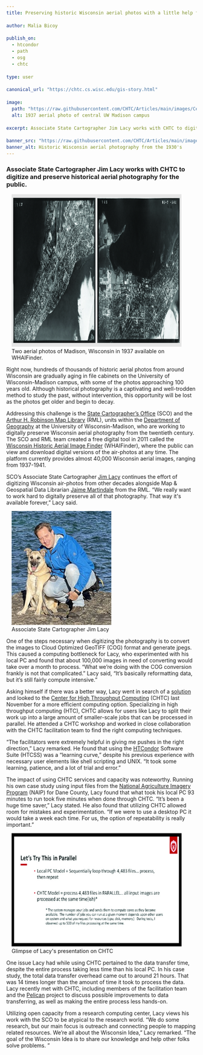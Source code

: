 ```yaml
---
title: Preserving historic Wisconsin aerial photos with a little help from CHTC

author: Malia Bicoy

publish_on:
  - htcondor
  - path
  - osg
  - chtc
  
type: user 

canonical_url: "https://chtc.cs.wisc.edu/gis-story.html"

image:
  path: "https://raw.githubusercontent.com/CHTC/Articles/main/images/Central-Campus-Madison.jpg"
  alt: 1937 aerial photo of central UW Madison campus
  
excerpt: Associate State Cartographer Jim Lacy works with CHTC to digitize and preserve historical aerial photography for the public.

banner_src: "https://raw.githubusercontent.com/CHTC/Articles/main/images/sidebyside.jpg"
banner_alt: Historic Wisconsin aerial photography from the 1930's
---
```

### Associate State Cartographer Jim Lacy works with CHTC to digitize and preserve historical aerial photography for the public.

<figure class="figure float-end" style="margin-left: 1em">
  <img src='https://raw.githubusercontent.com/CHTC/Articles/main/images/sidebyside.jpg' height="402" width="1000" class="figure-img img-fluid rounded" alt="Two aerial photos of Madison, Wisconsin in 1937 available on WHAIFinder.">
  <figcaption class="figure-caption">Two aerial photos of Madison, Wisconsin in 1937 available on WHAIFinder.<br/></figcaption>
</figure>

Right now, hundreds of thousands of historic aerial photos from around Wisconsin are gradually aging in file cabinets on the University of 
Wisconsin-Madison campus, with some of the photos approaching 100 years old. Although historical photography is a captivating and well-trodden 
method to study the past, without intervention, this opportunity will be lost as the photos get older and begin to decay.

Addressing this challenge is the [State Cartographer’s Office](https://www.sco.wisc.edu/) (SCO) and the
[Arthur H. Robinson Map Library](https://geography.wisc.edu/maplibrary/) (RML), units within 
the [Department of Geography](https://geography.wisc.edu/) at the University of Wisconsin-Madison, who are working to digitally preserve 
Wisconsin aerial photography from the twentieth century. The SCO and RML team created a free digital tool in 2011 called 
the [Wisconsin Historic Aerial Image Finder](https://maps.sco.wisc.edu/WHAIFinder/) (WHAIFinder), where the public can view and download digital 
versions of the air-photos at any time. The platform currently provides almost 40,000 Wisconsin aerial images, ranging from 1937-1941.

SCO’s Associate State Cartographer [Jim Lacy](https://www.sco.wisc.edu/staff/jim-lacy/) continues the effort of digitizing Wisconsin 
air-photos from other decades alongside Map & Geospatial Data Librarian [Jaime Martindale](https://geography.wisc.edu/maplibrary/staff/) from 
the RML. “We really want to work hard to digitally preserve all of that photography. That way it's available forever,” Lacy said.

<figure class="figure float-end" style="margin-left: 1em">
  <img src='https://raw.githubusercontent.com/CHTC/Articles/main/images/Lacy-portrait.jpeg' height="300" width="264" class="figure-img img-fluid rounded" alt="Associate State Cartographer Jim Lacy">
  <figcaption class="figure-caption">Associate State Cartographer Jim Lacy<br/></figcaption>
</figure>

One of the steps necessary when digitizing the photography is to convert the images to Cloud Optimized GeoTIFF (COG) format and generate jpegs. 
This caused a computing bottleneck for Lacy, who experimented with his local PC and found that about 100,000 images in need of converting would 
take over a month to process. “What we’re doing with the COG conversion frankly is not that complicated.” Lacy said, “It’s basically reformatting data, 
but it’s still fairly compute intensive.”

Asking himself if there was a better way, Lacy went in search of a [solution](https://www.linkedin.com/feed/update/urn:li:activity:7143673958825885696/) 
and looked to the [Center for High Throughput Computing](https://chtc.cs.wisc.edu/) (CHTC) last November for a more efficient computing option. 
Specializing in high throughput computing (HTC), CHTC allows for users like Lacy to split their work up into a large amount of smaller-scale jobs 
that can be processed in parallel. He attended a CHTC workshop and worked in close collaboration with the CHTC facilitation team to find the right 
computing techniques.

“The facilitators were extremely helpful in giving me pushes in the right direction,” Lacy remarked. He found that using the
[HTCondor](https://htcondor.org/) Software Suite (HTCSS) was a “learning curve,” despite his previous experience with necessary user elements 
like shell scripting and UNIX. “It took some learning, patience, and a lot of trial and error.”

The impact of using CHTC services and capacity was noteworthy. Running his own case study using input files from 
the [National Agriculture Imagery Program](https://naip-usdaonline.hub.arcgis.com/) (NAIP) for Dane County, Lacy found that what took his local 
PC 93 minutes to run took five minutes when done through CHTC. “It’s been a huge time saver,” Lacy stated. He also found that utilizing CHTC allowed 
room for mistakes and experimentation. “If we were to use a desktop PC it would take a week each time. For us, the option of repeatability is really 
important.”

<figure class="figure float-end" style="margin-left: 1em">
  <img src='https://raw.githubusercontent.com/CHTC/Articles/main/images/lacysnapshot.jpg' height="299" width="556" class="figure-img img-fluid rounded" alt="Glimpse of Lacy's presentation on CHTC">
  <figcaption class="figure-caption">Glimpse of Lacy's presentation on CHTC<br/></figcaption>
</figure>

One issue Lacy had while using CHTC pertained to the data transfer time, despite the entire process taking less time than his local PC. In his case 
study, the total data transfer overhead came out to around 21 hours. That was 14 times longer than the amount of time it took to process the data. 
Lacy recently met with CHTC, including members of the facilitation team and the [Pelican](https://pelicanplatform.org/) project to discuss possible 
improvements to data transferring, as well as making the entire process less hands-on.

Utilizing open capacity from a research computing center, Lacy views his work with the SCO to be atypical to the research world. 
“We do some research, but our main focus is outreach and connecting people to mapping related resources. We’re all about the Wisconsin Idea,” 
Lacy remarked. “The goal of the Wisconsin Idea is to share our knowledge and help other folks solve problems. ”

